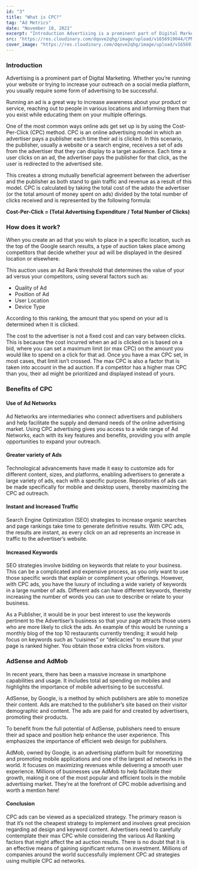```yaml
---
id: "3"
title: "What is CPC?"
tag: "Ad Metrics"
date: "November 10, 2021"
excerpt: "Introduction Advertising is a prominent part of Digital Marketing. Whether you’re running your website or trying to increase your outreach on a social media platform..."
src: "https://res.cloudinary.com/dqove2qhg/image/upload/v1656919044/CPM%20Calculators/what-is-cpc_jzmutv.jpg"
cover_image: "https://res.cloudinary.com/dqove2qhg/image/upload/v1656919044/CPM%20Calculators/what-is-cpc_jzmutv.jpg"
---
```


### Introduction

Advertising is a prominent part of Digital Marketing. Whether you’re running your website or trying to increase your outreach on a social media platform, you usually require some form of advertising to be successful.

Running an ad is a great way to increase awareness about your product or service, reaching out to people in various locations and informing them that you exist while educating them on your multiple offerings.

One of the most common ways online ads get set up is by using the Cost-Per-Click (CPC) method. CPC is an online advertising model in which an advertiser pays a publisher each time their ad is clicked. In this scenario, the publisher, usually a website or a search engine, receives a set of ads from the advertiser that they can display to a target audience. Each time a user clicks on an ad, the advertiser pays the publisher for that click, as the user is redirected to the advertised site.

This creates a strong mutually beneficial agreement between the advertiser and the publisher as both stand to gain traffic and revenue as a result of this model. CPC is calculated by taking the total cost of the adsto the advertiser (or the total amount of money spent on ads) divided by the total number of clicks received and is represented by the following formula:

**Cost-Per-Click = (Total Advertising Expenditure / Total Number of Clicks)**

### How does it work?

When you create an ad that you wish to place in a specific location, such as the top of the Google search results, a type of auction takes place among competitors that decide whether your ad will be displayed in the desired location or elsewhere.

This auction uses an Ad Rank threshold that determines the value of your ad versus your competitors, using several factors such as:

- Quality of Ad
- Position of Ad
- User Location
- Device Type

According to this ranking, the amount that you spend on your ad is determined when it is clicked.

The cost to the advertiser is not a fixed cost and can vary between clicks. This is because the cost incurred when an ad is clicked on is based on a bid, where you can set a maximum limit (or max CPC) on the amount you would like to spend on a click for that ad. Once you have a max CPC set, in most cases, that limit isn’t crossed. The max CPC is also a factor that is taken into account in the ad auction. If a competitor has a higher max CPC than you, their ad might be prioritized and displayed instead of yours.

### Benefits of CPC

#### Use of Ad Networks

Ad Networks are intermediaries who connect advertisers and publishers and help facilitate the supply and demand needs of the online advertising market. Using CPC advertising gives you access to a wide range of Ad Networks, each with its key features and benefits, providing you with ample opportunities to expand your outreach.

#### Greater variety of Ads

Technological advancements have made it easy to customize ads for different content, sizes, and platforms, enabling advertisers to generate a large variety of ads, each with a specific purpose. Repositories of ads can be made specifically for mobile and desktop users, thereby maximizing the CPC ad outreach.

#### Instant and Increased Traffic

Search Engine Optimization (SEO) strategies to increase organic searches and page rankings take time to generate definitive results. With CPC ads, the results are instant, as every click on an ad represents an increase in traffic to the advertiser’s website.

#### Increased Keywords

SEO strategies involve bidding on keywords that relate to your business. This can be a complicated and expensive process, as you only want to use those specific words that explain or compliment your offerings. However, with CPC ads, you have the luxury of including a wide variety of keywords in a large number of ads. Different ads can have different keywords, thereby increasing the number of words you can use to describe or relate to your business.

As a Publisher, it would be in your best interest to use the keywords pertinent to the Advertiser’s business so that your page attracts those users who are more likely to click the ads. An example of this would be running a monthly blog of the top 10 restaurants currently trending; it would help focus on keywords such as “cuisines” or “delicacies” to ensure that your page is ranked higher. You obtain those extra clicks from visitors.

### AdSense and AdMob

In recent years, there has been a massive increase in smartphone capabilities and usage. It includes total ad spending on mobiles and highlights the importance of mobile advertising to be successful.

AdSense, by Google, is a method by which publishers are able to monetize their content. Ads are matched to the publisher’s site based on their visitor demographic and content. The ads are paid for and created by advertisers, promoting their products.

To benefit from the full potential of AdSense, publishers need to ensure their ad space and position help enhance the user experience. This emphasizes the importance of efficient web design for publishers.

AdMob, owned by Google, is an advertising platform built for monetizing and promoting mobile applications and one of the largest ad networks in the world. It focuses on maximizing revenues while delivering a smooth user experience. Millions of businesses use AdMob to help facilitate their growth, making it one of the most popular and efficient tools in the mobile advertising market. They’re at the forefront of CPC mobile advertising and worth a mention here!

#### Conclusion

CPC ads can be viewed as a specialized strategy. The primary reason is that it’s not the cheapest strategy to implement and involves great precision regarding ad design and keyword content. Advertisers need to carefully contemplate their max CPC while considering the various Ad Ranking factors that might affect the ad auction results. There is no doubt that it is an effective means of gaining significant returns on investment. Millions of companies around the world successfully implement CPC ad strategies using multiple CPC ad networks.
